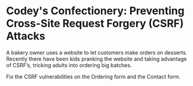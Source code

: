 # Codey's Confectionery: Preventing Cross-Site Request Forgery (CSRF) Attacks

A bakery owner uses a website to let customers make orders on desserts. Recently there have been kids pranking the website and taking advantage of CSRF’s, tricking adults into ordering big batches.

Fix the CSRF vulnerabilities on the Ordering form and the Contact form.